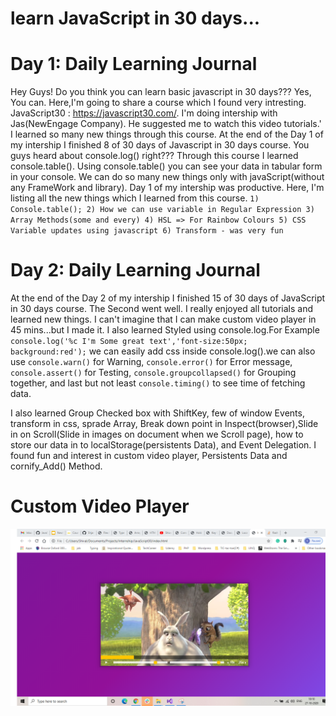 # learn JavaScript in 30 days...
# Day 1: Daily Learning Journal
Hey Guys! Do you think you can learn basic javascript in 30 days???
Yes, You can. Here,I'm going to share a course which I found very intresting. JavaScript30 : https://javascript30.com/.
I'm doing intership with Jas(NewEngage Company). He suggested me to watch this video tutorials.'
I learned so many new things through this course. At the end of the Day 1 of my intership I finished 8 of 30 days of Javascript in 30 days course.
You guys heard about console.log() right??? Through this course I learned console.table(). Using console.table() you can see your data in tabular form in your console. 
We can do so many new things only with javaScript(without any FrameWork and library). Day 1 of my intership was productive. Here, I'm listing all the new things which I learned from 
this course. 
`1) Console.table(); 2) How we can use variable in Regular Expression 3) Array Methods(some and every) 4) HSL => For Rainbow Colours 5) CSS Variable updates using javascript 6) Transform - was very fun`

# Day 2: Daily Learning Journal 
At the end of the Day 2 of my intership I finished 15 of 30 days of JavaScript in 30 days course. The Second went well. I really enjoyed all tutorials and learned new things. I can't imagine that I can make custom video player in 45 mins...but I made it. I also learned Styled using console.log.For Example 
` console.log('%c I'm Some great text','font-size:50px; background:red'); `
we can easily add css inside console.log().we can also use `console.warn()` for Warning, `console.error()` for Error message, `console.assert()` for Testing, `console.groupcollapsed()` for Grouping together, and last but not least `console.timing()` to see time of fetching data.

I also learned Group Checked box with ShiftKey, few of window Events, transform in css, sprade Array, Break down point in Inspect(browser),Slide in on Scroll(Slide in images on document when we Scroll page), how to store our data in to localStorage(persistents Data), and Event Delegation.
I found fun and interest in custom video player, Persistents Data and cornify_Add() Method.
# Custom Video Player

![Custom Video Player](https://github.com/Shjani49/JavaScript30_01_JavaScript_Drum_Kit/blob/11_Custom_Video_player/Custom_Video_player.png)



